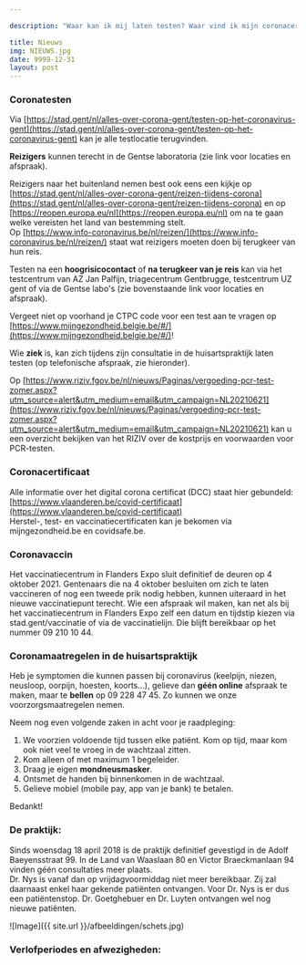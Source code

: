 ```yaml
---

description: "Waar kan ik mij laten testen? Waar vind ik mijn coronacertificaat? Welke zijn de laatste coronamaatregelen? Wanneer is mijn dokter in verlof?"

title: Nieuws
img: NIEUWS.jpg
date: 9999-12-31
layout: post
---
```


### Coronatesten
Via [https://stad.gent/nl/alles-over-corona-gent/testen-op-het-coronavirus-gent](https://stad.gent/nl/alles-over-corona-gent/testen-op-het-coronavirus-gent) kan je alle testlocatie terugvinden.<br>

**Reizigers** kunnen terecht in de Gentse laboratoria (zie link voor locaties en afspraak).<br>

Reizigers naar het buitenland nemen best ook eens een kijkje op [https://stad.gent/nl/alles-over-corona-gent/reizen-tijdens-corona](https://stad.gent/nl/alles-over-corona-gent/reizen-tijdens-corona) en op [https://reopen.europa.eu/nl](https://reopen.europa.eu/nl) om na te gaan welke vereisten het land van bestemming stelt.<br>
Op [https://www.info-coronavirus.be/nl/reizen/](https://www.info-coronavirus.be/nl/reizen/) staat wat reizigers moeten doen bij terugkeer van hun reis. <br>

Testen na een **hoogrisicocontact** of **na terugkeer van je reis** kan via het testcentrum van AZ Jan Palfijn, triagecentrum Gentbrugge, testcentrum UZ gent of via de Gentse labo's (zie bovenstaande link voor locaties en afspraak).<br>

Vergeet niet op voorhand je CTPC code voor een test aan te vragen op [https://www.mijngezondheid.belgie.be/#/](https://www.mijngezondheid.belgie.be/#/)!
  
Wie **ziek** is, kan zich tijdens zijn consultatie in de huisartspraktijk laten testen (op telefonische afspraak, zie hieronder). <br>

Op [https://www.riziv.fgov.be/nl/nieuws/Paginas/vergoeding-pcr-test-zomer.aspx?utm_source=alert&utm_medium=email&utm_campaign=NL20210621](https://www.riziv.fgov.be/nl/nieuws/Paginas/vergoeding-pcr-test-zomer.aspx?utm_source=alert&utm_medium=email&utm_campaign=NL20210621)  kan u een overzicht bekijken van het RIZIV over de kostprijs en voorwaarden voor PCR-testen.

### Coronacertificaat
Alle informatie over het digital corona certificat (DCC) staat hier gebundeld: [https://www.vlaanderen.be/covid-certificaat](https://www.vlaanderen.be/covid-certificaat) <br>
Herstel-, test- en vaccinatiecertificaten kan je bekomen via mijngezondheid.be en covidsafe.be.<br>

### Coronavaccin
Het vaccinatiecentrum in Flanders Expo sluit definitief de deuren op 4 oktober 2021. Gentenaars die na 4 oktober besluiten om zich te laten vaccineren of nog een tweede prik nodig hebben, kunnen uiteraard in het nieuwe vaccinatiepunt terecht. Wie een afspraak wil maken, kan net als bij het vaccinatiecentrum in Flanders Expo zelf een datum en tijdstip kiezen via stad.gent/vaccinatie of via de vaccinatielijn. Die blijft bereikbaar op het nummer 09 210 10 44.
  
### Coronamaatregelen in de huisartspraktijk
Heb je symptomen die kunnen passen bij coronavirus (keelpijn, niezen, neusloop, oorpijn, hoesten, koorts...), gelieve dan **géén online** afspraak te maken, maar te **bellen** op 09 228 47 45. Zo kunnen we onze voorzorgsmaatregelen nemen.<br>

Neem nog even volgende zaken in acht voor je raadpleging: <br>

1. We voorzien voldoende tijd tussen elke patiënt. Kom op tijd, maar kom ook niet veel te vroeg in de wachtzaal zitten. <br>
2. Kom alleen of met maximum 1 begeleider.<br>
3. Draag je eigen **mondneusmasker**.<br>
4. Ontsmet de handen bij binnenkomen in de wachtzaal.<br>
5. Gelieve mobiel (mobile pay, app van je bank) te betalen. <br>

Bedankt!<br>

### De praktijk:

Sinds woensdag 18 april 2018 is de praktijk definitief gevestigd in de Adolf Baeyensstraat 99. In de Land van Waaslaan 80 en Victor Braeckmanlaan 94 vinden géén consultaties meer plaats. <br>
Dr. Nys is vanaf dan op vrijdagvoormiddag niet meer bereikbaar. Zij zal daarnaast enkel haar gekende patiënten ontvangen. Voor Dr. Nys is er dus een patiëntenstop. Dr. Goetghebuer en Dr. Luyten ontvangen wel nog nieuwe patiënten. <br> 

![Image]({{ site.url }}/afbeeldingen/schets.jpg)



### Verlofperiodes en afwezigheden:



